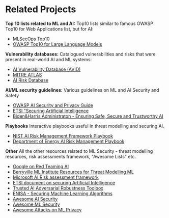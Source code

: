 # Related Projects

**Top 10 lists related to ML and AI:**
Top10 lists similar to famous OWASP Top10 for Web Applications list, but for AI:

- [MLSecOps Top10](https://ethical.institute/security.html)
- [OWASP Top10 for Large Language Models](https://owasp.org/www-project-top-10-for-large-language-model-applications/)

**Vulnerability databases:**
Catalogued vulnerabilities and risks that were present in real-world AI and ML systems:

- [AI Vulnerability Database (AVID)](https://avidml.org/)
- [MITRE ATLAS](https://atlas.mitre.org/)
- [AI Risk Database](https://airisk.io/)

**AI/ML security guidelines:**
Various guidelines on ML and AI Security and Safety

- [OWASP AI Security and Privacy Guide](https://owasp.org/www-project-ai-security-and-privacy-guide/)
- [ETSI "Securing Artificial Intelligence](https://www.etsi.org/technologies/securing-artificial-intelligence)
- [Biden&Harris Administraton - Ensuring Safe, Secure and Trustworthy AI](https://www.whitehouse.gov/wp-content/uploads/2023/07/Ensuring-Safe-Secure-and-Trustworthy-AI.pdf)

**Playbooks**
Interactive playbooks useful in threat modelling and securing AI.

- [NIST AI Risk Management Framework Playbook](https://pages.nist.gov/AIRMF/)
- [Department of Energy AI Risk Management Playbook](https://www.energy.gov/ai/doe-ai-risk-management-playbook-airmp)

**Other**
All the other resources related to ML Security - threat modelling resources, risk assessments framework, "Awesome Lists" etc.

- [Google on Red Teaming AI](https://services.google.com/fh/files/blogs/google_ai_red_team_digital_final.pdf)
- [Berryville ML Institute Resources for Threat Modelling ML]([https://berryvilleiml.com/interactive/)
- [Microsoft AI Risk assessment framework](https://raw.githubusercontent.com/Azure/AI-Security-Risk-Assessment/main/AI_Risk_Assessment_v4.1.4.pdf)
- [ETSI document on securing Artificial Intelligence](https://www.etsi.org/technologies/securing-artificial-intelligence)
- [Trusted AI Adversarial Robustness Toolbox](https://github.com/Trusted-AI/adversarial-robustness-toolbox)
- [ENISA - Securing Machine Learning Algorithms](https://www.enisa.europa.eu/publications/securing-machine-learning-algorithms)
- [Awesome AI Security](https://github.com/DeepSpaceHarbor/Awesome-AI-Security)
- [Awesome ML Security](https://github.com/trailofbits/awesome-ml-security)
- [Awesome Attacks on ML Privacy](https://github.com/stratosphereips/awesome-ml-privacy-attacks)
